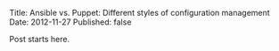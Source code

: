 Title: Ansible vs. Puppet: Different styles of configuration management
Date: 2012-11-27
Published: false

Post starts here.
